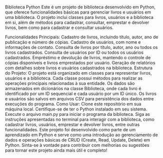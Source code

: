 Biblioteca Python
Este é um projeto de biblioteca desenvolvido em Python, que oferece funcionalidades básicas para gerenciar livros e usuários em uma biblioteca. O projeto inclui classes para livros, usuários e a biblioteca em si, além de métodos para cadastrar, consultar, emprestar e devolver livros, bem como para cadastrar e consultar usuários.

Funcionalidades Principais:
Cadastro de livros, incluindo título, autor, ano de publicação e número de cópias.
Cadastro de usuários, com nome e informações de contato.
Consulta de livros por título, autor, ano ou todos os livros cadastrados.
Consulta de usuários por ID ou todos os usuários cadastrados.
Empréstimo e devolução de livros, mantendo o controle de cópias disponíveis e livros emprestados por usuário.
Geração de relatórios com detalhes sobre livros e usuários cadastrados na biblioteca.
Estrutura do Projeto:
O projeto está organizado em classes para representar livros, usuários e a biblioteca.
Cada classe possui métodos para realizar as operações principais relacionadas à sua entidade.
Os dados são armazenados em dicionários na classe Biblioteca, onde cada livro é identificado por um ID sequencial e cada usuário por um ID único.
Os livros e usuários são salvos em arquivos CSV para persistência dos dados entre execuções do programa.
Como Usar:
Clone este repositório em sua máquina local.
Certifique-se de ter o Python instalado em seu sistema.
Execute o arquivo main.py para iniciar o programa da biblioteca.
Siga as instruções apresentadas no terminal para interagir com a biblioteca, como cadastrar livros, usuários, emprestar e devolver livros, entre outras funcionalidades.
Este projeto foi desenvolvido como parte de um aprendizado em Python e serve como uma introdução ao gerenciamento de dados e operações básicas de CRUD (Create, Read, Update, Delete) em Python. Sinta-se à vontade para contribuir com melhorias ou sugestões para tornar este projeto ainda mais útil e completo!
